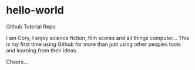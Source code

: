 # hello-world
Github Tutorial Repo

I am Cory, I enjoy science fiction, film scores and all things computer...
This is my first time using Github for more than just using other peoples tools and learning from their ideas.

Cheers...
